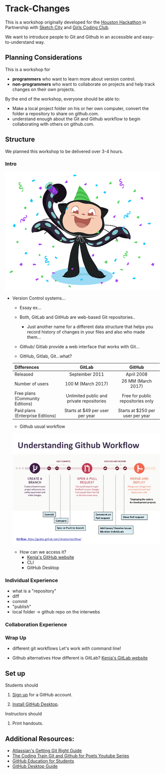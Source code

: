 # Track-Changes

This is a workshop originally developed for the [Houston Hackathon](http://houstonhackathon.com/) in Partnership with [Sketch City](http://sketchcity.org/) and [Girls Coding Club](https://www.meetup.com/Girls-Coding-Club/).

We want to introduce people to Git and Github in an accessible and easy-to-understand way.
## Planning Considerations

This is a workshop for

- **programmers** who want to learn more about version control.
- **non-programmers** who want to collaborate on projects and help track changes on their own projects.

By the end of the workshop, everyone should be able to:

- Make a local project folder on his or her own computer, convert the folder a repository to share on github.com.
- understand enough about the Git and Github workflow to begin collaborating     with others on github.com.

## Structure

We planned this workshop to be delivered over 3-4 hours.

### Intro

![](/images/github...welcome.png)

- Version Control systems...
  - Essay ex...

  - Both, GitLab and GitHub are web-based Git repositories..
    - Just another name for a different data structure that helps you record history of changes in your files and also who made them...

  - Github/ Gitlab provide a web interface that works with Git...

  - GitHub, Gitlab, Git...what?


  | Differences        | GitLab           | GitHub|
  | ------------- |:-------------:| :-----:|
  | Released     | September 2011 | April 2008 |
  | Number of users      | 100 M (March 2017)      |   26 MM (March 2017) |
  | Free plans (Community Editions) | Unlimited public and private repositories      |    Free for public repositories only |
  |Paid plans (Enterprise Editions) | Starts at $49 per user per year | Starts at $250 per user per year|


  - Github usual workflow

  ![](/images/introduction-to-github-slideshare-7-638.jpg)

    - How can we access it?
      - [Kenia's GitHub website](https://github.com/keniasalazarm)
      - CLI
      - GitHub Desktop

### Individual Experience

- what is a "repository"
- diff
- commit
- "publish"
- local folder -> github repo on the interwebs

### Collaboration Experience

### Wrap Up
- different git workflows
  Let's work with command line!

- Github alternatives
  How different is GitLab?
  [Kenia's GitLab website](https://gitlab.com/keniasalazarm)



## Set up

Students should

1. [Sign up](https://github.com/join) for a GitHub account.

2. [Install GitHub Desktop](https://help.github.com/desktop/guides/getting-started-with-github-desktop/installing-github-desktop/).


Instructors should

1. Print handouts.

## Additional Resources:


- [Atlassian's Getting Git Right Guide](https://www.atlassian.com/git)
- [The Coding Train Git and Github for Poets Youtube Series](https://www.youtube.com/watch?v=BCQHnlnPusY&list=PLRqwX-V7Uu6ZF9C0YMKuns9sLDzK6zoiV)
- [GitHub Education for Students](https://education.github.com/)
- [GitHub Desktop Guide](https://help.github.com/desktop)
